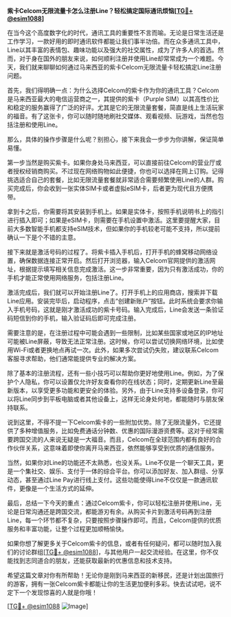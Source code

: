 **紫卡Celcom无限流量卡怎么注册Line？轻松搞定国际通讯烦恼[[TG💪+ @esim1088](https://t.me/s/esim1088)]**

在当今这个高度数字化的时代，通讯工具的重要性不言而喻。无论是日常生活还是工作学习，一款好用的即时通讯软件都能让我们事半功倍。而在众多通讯工具中，Line以其丰富的表情包、趣味功能以及强大的社交属性，成为了许多人的首选。然而，对于身在国外的朋友来说，如何顺利注册并使用Line却常常成为一个难题。今天，我们就来聊聊如何通过马来西亚的紫卡Celcom无限流量卡轻松搞定Line注册问题。

首先，我们得明确一点：为什么选择Celcom的紫卡作为你的通讯工具？Celcom是马来西亚最大的电信运营商之一，其提供的紫卡（Purple SIM）以其高性价比和稳定的服务赢得了广泛的好评。尤其是它的无限流量套餐，简直是线上生活玩家的福音。有了这张卡，你可以随时随地刷社交媒体、观看视频、玩游戏，当然也包括注册和使用Line。

那么，具体的操作步骤是什么呢？别担心，接下来我会一步步为你讲解，保证简单易懂。

第一步当然是购买紫卡。如果你身处马来西亚，可以直接前往Celcom的营业厅或者授权经销商购买。不过现在网络购物如此便捷，你也可以选择在网上订购。记得挑选适合自己的套餐，比如无限流量套餐就非常适合需要频繁使用Line的人群。购买完成后，你会收到一张实体SIM卡或者虚拟eSIM卡，后者更为现代且方便携带。

拿到卡之后，你需要将其安装到手机上。如果是实体卡，按照手机说明书上的指引进行插入即可；如果是eSIM卡，则需要在手机设置中激活。这里要提醒大家，目前大多数智能手机都支持eSIM技术，但如果你的手机较老可能不支持，所以提前确认一下是个不错的主意。

接下来就是激活号码的过程了。将紫卡插入手机后，打开手机的蜂窝移动网络设置，确保数据连接正常开启。然后打开浏览器，输入Celcom官网提供的激活网址，根据提示填写相关信息完成激活。这一步非常重要，因为只有激活成功，你的手机才能正常使用网络服务，包括注册Line。

激活完成后，我们就可以开始注册Line了。打开手机上的应用商店，搜索并下载Line应用。安装完毕后，启动程序，点击“创建新账户”按钮。此时系统会要求你输入手机号码，这就是刚才激活成功的紫卡号码。输入完成后，Line会发送一条验证码短信到你的手机，输入验证码后即可完成注册。

需要注意的是，在注册过程中可能会遇到一些限制，比如某些国家或地区的IP地址可能被Line屏蔽，导致无法正常注册。这时候，你可以尝试切换网络环境，比如使用Wi-Fi或者更换地点再试一次。此外，如果多次尝试仍失败，建议联系Celcom客服寻求帮助，他们通常能提供专业的解决方案。

除了基本的注册流程，还有一些小技巧可以帮助你更好地使用Line。例如，为了保护个人隐私，你可以设置仅允许好友查看你的在线状态；同时，定期更新Line至最新版本，以享受更多功能和更安全的体验。另外，由于Line支持多设备登录，你可以将Line同步到平板电脑或者其他设备上，这样无论身处何地，都能随时与朋友保持联系。

说到这里，不得不提一下Celcom紫卡的一些附加优势。除了无限流量外，它还提供了多种增值服务，比如免费通话分钟数、优惠的国际漫游资费等。这对于经常需要跨国交流的人来说无疑是一大福音。而且，Celcom在全球范围内都有良好的合作伙伴关系，这意味着即使你离开马来西亚，依然能够享受到优质的通信服务。

当然，如果你对Line的功能还不太熟悉，也没关系。Line不仅是一个聊天工具，更是一个集社交、娱乐、支付于一体的综合平台。你可以添加好友、加入群组、分享动态，甚至通过Line Pay进行线上支付。这些功能使得Line不仅仅是一款通讯软件，更像是一个生活方式的延伸。

最后，总结一下今天的重点：通过Celcom紫卡，你可以轻松注册并使用Line，无论是日常沟通还是跨国交流，都能游刃有余。从购买卡片到激活号码再到注册Line，每一个环节都不复杂，只要按照步骤操作即可。而且，Celcom提供的优质服务和丰富功能，让整个过程更加顺畅愉快。

如果你想了解更多关于Celcom紫卡的信息，或者有任何疑问，都可以随时加入我们的讨论群组[[TG💪+ @esim1088](https://t.me/s/esim1088)]，与其他用户一起交流经验。在这里，你不仅能找到志同道合的朋友，还能获取最新的优惠信息和技术支持。

希望这篇文章对你有所帮助！无论你是刚到马来西亚的新移民，还是计划出国旅行的游客，拥有一张Celcom紫卡都能让你的生活更加便利多彩。快去试试吧，说不定下一个发现惊喜的人就是你哦！

[[TG💪+ @esim1088](https://t.me/s/esim1088) ![Image](https://i.postimg.cc/4NQfJmqS/Snipaste-2025-05-13-00-14-12.png)]